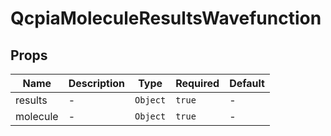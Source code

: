 # QcpiaMoleculeResultsWavefunction

## Props

<!-- @vuese:QcpiaMoleculeResultsWavefunction:props:start -->
|Name|Description|Type|Required|Default|
|---|---|---|---|---|
|results|-|`Object`|`true`|-|
|molecule|-|`Object`|`true`|-|

<!-- @vuese:QcpiaMoleculeResultsWavefunction:props:end -->


